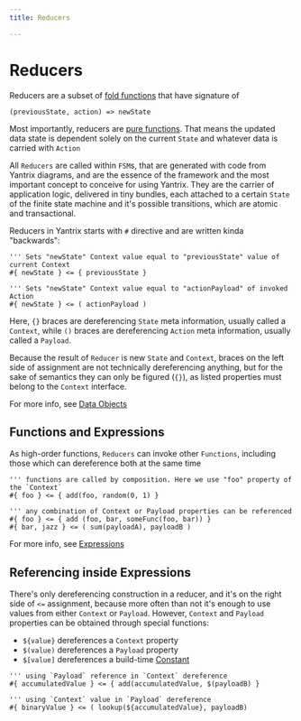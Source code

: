 ```yaml
---
title: Reducers

---
```


# Reducers

Reducers are a subset of [fold functions](https://en.wikipedia.org/wiki/Fold_(higher-order_function)) that have signature of 
```
(previousState, action) => newState
```

Most importantly, reducers are [pure functions](https://en.wikipedia.org/wiki/Pure_function). That means the updated data state is dependent solely on the current `State` and whatever data is carried with `Action`  

All `Reducers` are called within `FSM`s, that are generated with code from Yantrix diagrams, and are the essence of the framework and the most important concept to conceive for using Yantrix. They are the carrier of application logic, delivered in tiny bundles, each attached to a certain `State` of the finite state machine and it's possible transitions, which are atomic and transactional.

Reducers in Yantrix starts with `#` directive and are written kinda "backwards":
```
''' Sets "newState" Context value equal to "previousState" value of current Context
#{ newState } <= { previousState }

''' Sets "newState" Context value equal to "actionPayload" of invoked Action
#{ newState } <= ( actionPayload )
```
Here, `{}` braces are dereferencing `State` meta information, usually called a `Context`, while `()` braces are dereferencing `Action` meta information, usually called a `Payload`. 

Because the result of `Reducer` is new `State` and `Context`, braces on the left side of assignment are not technically dereferencing anything, but for the sake of semantics they can only be figured (`{}`), as listed properties must belong to the `Context` interface.

For more info, see [Data Objects](110_data_objects.md)

## Functions and Expressions

As high-order functions, `Reducers` can invoke other `Functions`, including those which can dereference both at the same time

```
''' functions are called by composition. Here we use "foo" property of the `Context`
#{ foo } <= { add(foo, random(0, 1) }

''' any combination of Context or Payload properties can be referenced
#{ foo } <= { add (foo, bar, someFunc(foo, bar)) }
#{ bar, jazz } <= ( sum(payloadA), payloadB )
```

For more info, see [Expressions](130_expressions.html)

## Referencing inside Expressions

There's only dereferencing construction in a reducer, and it's on the right side of `<=` assignment, because more often than not it's enough to use values from either `Context` or `Payload`. However, `Context` and `Payload` properties can be obtained through special functions:
- `${value}` dereferences a `Context` property
- `$(value)` dereferences a `Payload` property
- `$[value]` dereferences a build-time [Constant](120_values_and_constants.md)

```
''' using `Payload` reference in `Context` dereference
#{ accumulatedValue } <= { add(accumulatedValue, $(payloadB) }

''' using `Context` value in `Payload` dereference
#{ binaryValue } <= ( lookup(${accumulatedValue}, payloadB)
```





